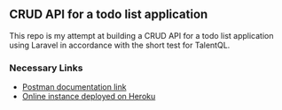 ## CRUD API for a todo list application

This repo is my attempt at building a CRUD API for a todo list application using Laravel in accordance with the short test for TalentQL.

### Necessary Links
- [Postman documentation link](https://documenter.getpostman.com/view/9869378/TVzNHeem)
- [Online instance deployed on Heroku](https://talentql-todolist-api.herokuapp.com)

